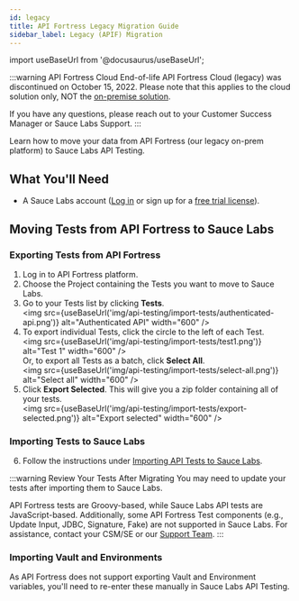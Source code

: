 ```yaml
---
id: legacy
title: API Fortress Legacy Migration Guide
sidebar_label: Legacy (APIF) Migration
---
```


import useBaseUrl from '@docusaurus/useBaseUrl';

:::warning API Fortress Cloud End-of-life
API Fortress Cloud (legacy) was discontinued on October 15, 2022. Please note that this applies to the cloud solution only, NOT the [on-premise solution](/api-testing/on-prem/quick-start/).

If you have any questions, please reach out to your Customer Success Manager or Sauce Labs Support.
:::

Learn how to move your data from API Fortress (our legacy on-prem platform) to Sauce Labs API Testing.

## What You'll Need
* A Sauce Labs account ([Log in](https://accounts.saucelabs.com/am/XUI/#login/) or sign up for a [free trial license](https://saucelabs.com/sign-up)).


## Moving Tests from API Fortress to Sauce Labs

### Exporting Tests from API Fortress

1. Log in to API Fortress platform.
2. Choose the Project containing the Tests you want to move to Sauce Labs.
3. Go to your Tests list by clicking **Tests**.<br/><img src={useBaseUrl('img/api-testing/import-tests/authenticated-api.png')} alt="Authenticated API" width="600" />
4. To export individual Tests, click the circle to the left of each Test.<br/><img src={useBaseUrl('img/api-testing/import-tests/test1.png')} alt="Test 1" width="600" /><br/>
   Or, to export all Tests as a batch, click <b>Select All</b>.<br/><img src={useBaseUrl('img/api-testing/import-tests/select-all.png')} alt="Select all" width="600" />
5. Click **Export Selected**. This will give you a zip folder containing all of your tests.<br/><img src={useBaseUrl('img/api-testing/import-tests/export-selected.png')} alt="Export selected" width="600" />


### Importing Tests to Sauce Labs

6. Follow the instructions under [Importing API Tests to Sauce Labs](/api-testing/import-export-tests/#importing-api-tests-to-sauce-labs).


:::warning Review Your Tests After Migrating
You may need to update your tests after importing them to Sauce Labs.

API Fortress tests are Groovy-based, while Sauce Labs API tests are JavaScript-based. Additionally, some API Fortress Test components (e.g., Update Input, JDBC, Signature, Fake) are not supported in Sauce Labs. For assistance, contact your CSM/SE or our [Support Team](https://saucelabs.com/training-support).
:::


### Importing Vault and Environments

As API Fortress does not support exporting Vault and Environment variables, you'll need to re-enter these manually in Sauce Labs API Testing.
